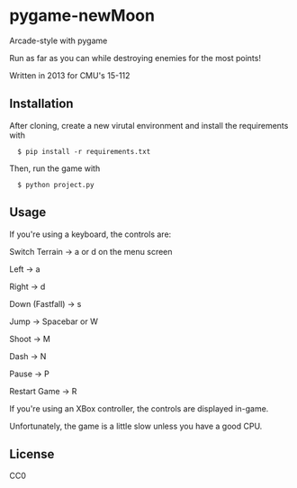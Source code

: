 # pygame-newMoon
Arcade-style with pygame

Run as far as you can while destroying enemies for the most points!

Written in 2013 for CMU's 15-112

## Installation

After cloning, create a new virutal environment and install the requirements with
```
  $ pip install -r requirements.txt
```  
Then, run the game with
```
  $ python project.py
```
## Usage

If you're using a keyboard, the controls are:

Switch Terrain -> a or d on the menu screen

Left -> a

Right -> d

Down (Fastfall) -> s

Jump -> Spacebar or W

Shoot -> M

Dash -> N

Pause -> P

Restart Game -> R

If you're using an XBox controller, the controls are displayed in-game.

Unfortunately, the game is a little slow unless you have a good CPU.

## License

CC0
